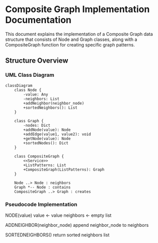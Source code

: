 # Composite Graph Implementation Documentation

This document explains the implementation of a Composite Graph data structure that consists of Node and Graph classes, along with a CompositeGraph function for creating specific graph patterns.

## Structure Overview

### UML Class Diagram

```mermaid
classDiagram
    class Node {
        -value: Any
        -neighbors: List
        +addNeighbor(neighbor_node)
        +sortedNeighbors(): List
    }
    
    class Graph {
        -nodes: Dict
        +addNode(value): Node
        +addEdge(value1, value2): void
        +getNode(value): Node
        +sortedNodes(): Dict
    }
    
    class CompositeGraph {
        <<Service>>
        +ListPatterns: List
        +CompositeGraph(ListPatterns): Graph
    }

    Node ..> Node : neighbors
    Graph *-- Node : contains
    CompositeGraph ..> Graph : creates
```

### Pseudocode Implementation

NODE(value)
    value ← value neighbors ← empty list

ADDNEIGHBOR(neighbor_node)
    append neighbor_node to neighbors

SORTEDNEIGHBORS()
    return sorted neighbors list
